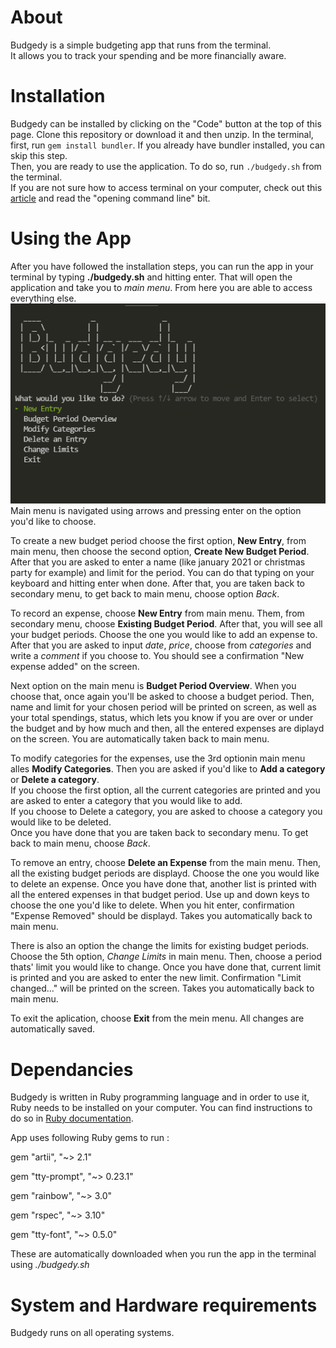 # About  
Budgedy is a simple budgeting app that runs from the terminal.  
It allows you to track your spending and be more financially aware. 


# Installation  
Budgedy can be installed by clicking on the "Code" button at the top of this page. Clone this repository or download it and then unzip. 
In the terminal, first, run ```gem install bundler```. If you already have bundler installed, you can skip this step.   
Then, you are ready to use the application. To do so, run ```./budgedy.sh``` from the terminal.  
If you are not sure how to access terminal on your computer, check out this [article](https://towardsdatascience.com/a-quick-guide-to-using-command-line-terminal-96815b97b955) and read the "opening command line" bit.  



# Using the App
After you have followed the installation steps, you can run the app in your terminal by typing **./budgedy.sh** and hitting enter. 
That will open the application and take you to *main menu*. From here you are able to access everything else. 
![main menu](./files/img/mainmenu.png)  
Main menu is navigated using arrows and pressing enter on the option you'd like to choose.  

To create a new budget period choose the first option, **New Entry**, from main menu, then choose the second option, **Create New Budget Period**. After that you are asked to enter a name (like january 2021 or christmas party for example) and limit for the period. You can do that typing on your keyboard and hitting enter when done. After that, you are taken back to secondary menu, to get back to main menu, choose option *Back*.  

To record an expense, choose **New Entry** from main menu. Them, from secondary menu, choose **Existing Budget Period**. After that, you will see all your budget periods. Choose the one you would like to add an expense to. After that you are asked to input *date*, *price*, choose from *categories* and write a *comment* if you choose to. You should see a confirmation "New expense added" on the screen.  

Next option on the main menu is **Budget Period Overview**. When you choose that, once again you'll be asked to choose a budget period. Then, name and limit for your chosen period will be printed on screen, as well as your total spendings, status, which lets you know if you are over or under the budget and by how much and then, all the entered expenses are diplayd on the screen. You are automatically taken back to main menu.  

To modify categories for the expenses, use the 3rd optionin main menu alles **Modify Categories**. Then you are asked if you'd like to **Add a category** or **Delete a category**.  
If you choose the first option, all the current categories are printed and you are asked to enter a category that you would like to add.  
If you choose to Delete a category, you are asked to choose a category you would like to be deleted.  
Once you have done that you are taken back to secondary menu. To get back to main menu, choose *Back*.  

To remove an entry, choose **Delete an Expense** from the main menu. Then, all the existing budget periods are displayd. Choose the one you would like to delete an expense. Once you have done that, another list is printed with all the entered expenses in that budget period. Use up and down keys to choose the one you'd like to delete. When you hit enter, confirmation "Expense Removed" should be displayd. Takes you automatically back to main menu.

There is also an option the change the limits for existing budget periods. Choose the 5th option, *Change Limits* in main menu. Then, choose a period thats' limit you would like to change. Once you have done that, current limit is printed and  you are asked to enter the new limit. Confirmation "Limit changed..." will be printed on the screen. Takes you automatically back to main menu.   

To exit the aplication, choose **Exit** from the mein menu. All changes are automatically saved.

# Dependancies  
Budgedy is written in Ruby programming language and in order to use it, Ruby needs to be installed on your computer. You can find instructions to do so in [Ruby documentation](https://www.ruby-lang.org/en/downloads/). 

App uses following Ruby gems to run : 

gem "artii", "~> 2.1"

gem "tty-prompt", "~> 0.23.1"

gem "rainbow", "~> 3.0"

gem "rspec", "~> 3.10"

gem "tty-font", "~> 0.5.0"


These are automatically downloaded when you run the app in the terminal using *./budgedy.sh*


# System and Hardware requirements
Budgedy runs on all operating systems. 